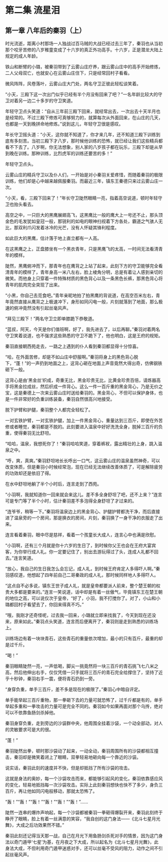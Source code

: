 # 第二集 流星泪

## 第一章 八年后的秦羽（上）

时光流逝，距离小村那场一人独战过百马贼的大战已经过去三年了，秦羽也从当初那个咬牙苦修的八岁稚童变成了十六岁的真正外功高手。十六岁，正是潜龙大陆上规定的成人年龄。

铁山和断臂的小璐，被秦羽带到了云雾山庄疗养，跟云雾山庄中的高手开始修炼，二人父母双亡，也就安心在云雾山庄住下，只是经常回村子看看。

微风阵阵，风卷落叶，云雾山庄大门处，两名守卫正彼此轻松谈笑着。

“小天，三殿下这一次出门似乎已经有半个月没有回来了吧？”一名年龄比较大的守卫对着另一边二十多岁的守卫笑道。

年轻守卫点头笑道：“自从三年前三殿下回来，就经常出去，一次出去十天半月也是经常的。不过三殿下修炼可真够努力的，就算每次从外面回来，在山庄的几天，也都是一天到晚拼命地修炼。”说到这儿，年轻守卫很是感叹。

年长守卫摇头道：“小天，这你就不知道了，你才来几年，还不知道三殿下训练到底有多刻苦。当初三殿下才八岁，那时候他训练的恐怖，就已经让我们这些精兵都看不下去了。八岁啊，你无法想象，别人家的八岁孩子都在玩乐，三殿下却是从早到晚在训练。那种训练，比烈虎军的训练还要苦的多！”

年轻守卫点头。

云雾山庄的精兵守卫以及仆人们，一开始是对小秦羽关爱疼惜，而随着秦羽的极限训练，他们却是心中越来越佩服秦羽。而最近三年，镇东王秦德只来过云雾山庄一次。

“小天，看，三殿下回来了！”年长守卫陡然眼睛一亮，指着高空说道，顿时年轻守卫也抬头看去。

高空之中，一只巨大的黑鹰展翅高飞，这黑鹰比一般的鹰大上一号还不止，那头顶金色的毛发犹如皇冠一般，那锐利的如电的眼神扫视着下方各处，霸道之气骇人无比，那双利爪闪发着冰冷的光芒，没有人怀疑其锋利程度。

如此巨大的黑鹰，估计落于地上直立都有一人高。

在这黑鹰之上，正盘膝坐有一个黑衣青年，只是黑鹰飞的太高，一时间无法看清青年的模样。

陡然，黑鹰俯冲而下，那青年也在鹰背之上站了起来，此刻下方的守卫能够完全看清青年的模样了，青年身高一米八左右，脸上棱角分明，总是有着让人感到亲切的微笑。而他身上只穿着一件特殊材质的黑色背心以及一条黑色长裤，那黑色背心将青年的肌肉完全突现了出来。

“小黑，你自己去觅食吧。”青年亲昵地拍了拍黑鹰的背说道，在高空百米左右，青年竟然直接从鹰背之上极速冲下，身形如同闪电一般，片刻就落到了地面，那么极速的俯冲竟然没有引起丝毫风声。

“拜见三殿下！”两名守卫立即单膝跪下恭敬道。

“蓝叔，阿天，今天是你们值班啊，好了，我先进去了，以后再聊。”秦羽对着两名守卫笑着说道，也不强求这些熟悉的守卫不跪下了，他也明白，这是王府的规矩。

秦羽直接朝西苑走去，一路之上遇到的仆人看到秦羽都显得十分惊喜。

“哈，在外面苦修，却是不如山庄中舒服啊。”秦羽将身上的黑色背心脱下，“蓬！”的一声扔到地面之上，这背心砸在地面上声音竟然大得出奇，仿佛钢铁砸下一般。

这背心是由‘黑金丝’织成，奇重无比，黑金珍贵无比，比黄金珍贵百倍，请炼器高手将黑金拉成丝，然后织成一件背心。这么一件一百斤重的黑金背心，乃是无价之宝，这是秦德上一次来云雾山庄时送给秦羽的。黑金背心，不但可以保护身体，也是一件非常好的负重训练装备，秦羽自然很高兴地接受。

脱下护臂和护腿，秦羽整个人都完全轻松了。

一对玄铁护臂，一对玄铁护腿，加上一件黑金背心，重量达到三百斤，即使在外苦修或者睡觉，秦羽都是不脱的。此刻要进入温泉中好好洗洗全身，脱掉三百斤的负重，使得秦羽无比舒坦。

“哈哈，温泉，我想死你了！”秦羽哈哈笑道，穿着裤衩，露出精壮的上身，跳入温泉之中。

“呼，爽，真爽。”秦羽舒坦地长长呼出一口气，这云雾山庄的温泉虽然神奇，可以改变体质，但是秦羽小时候经常泡，现在已经无法继续改善体质了，可是解除疲劳的功效却还是依旧了得。

在水中舒坦地躺了半个小时后，连言走到了西苑。

“小羽啊，我就知道你一回来就会来这儿。差不多全身舒坦了吧，还不上来？”连言可是专门等了半个小时，估计秦羽差不多泡得全身舒坦了才过来的。

“连爷爷，稍等一下。”秦羽将温泉边上的黑金背心、护腿护臂都洗干净，而后直接进了温泉旁的一个房间，那是换衣的房间，片刻，秦羽换了一身干净的衣服走了出来。

连言看着秦羽，眼中尽是慈祥，看着一个孩童长大成人，连言心中也满是欣慰。

“小羽啊，还有三个月就是你十六岁的生日了，到时候你父王也会在王府大宴宾客，为你举行成人礼。你一定要记住了，别出去游玩得过了头，连成人礼都不回去。”连言笑道。

“放心，我自己的生日我怎么会忘记，成人礼，到时候王府肯定人多得吓人啊。”秦羽感叹道，他想起了四年前自己二哥秦政的成人礼，那时候同样地人多得吓人。

“这点自不必多说，镇东王世子成人礼，就是皇帝都要派人前来，整个楚王朝的权贵大多都是要来的。”连言一笑说道，话中却是有着一丝傲气，毕竟镇东王在楚王朝的地位之高，可以说仅次于皇帝，“好了，小羽，我不打搅你了。对了，小山和小璐都回村子看望去了，你回来得真不巧。”

“哦，我刚才还奇怪呢，过去我一回来，小璐就立即来找我了，今天到现在还没来，原来如此。”秦羽点头笑道，连言而后便离开了，秦羽则是走到熟悉的训练场上。

训练场边有着一块块青石，这些青石的重量依次增加，最小的只有百斤，最重的却是过千斤。

“喝！”

秦羽眼睛陡然一亮，一声低喝，脚尖一挑竟然将一块三百斤的青石挑飞七八米之高，然后他伸出右手，仅仅凭借一只手就将三百斤的青石完全给撑住了，坚持了近乎十秒钟，秦羽右手一震，便将青石扔到一旁。

“身穿负重，单手三百斤，差不多是现在的极限了。”秦羽心中暗自评定。

单手能举起三百斤重物，那一拳砸下去的力量可就恐怖了，过千斤都是有的，单手举起多重和一拳攻击的力量可是完全不同的。秦羽如今如果再面对那个乌抟，绝对可以不依靠鱼肠剑杀掉他。

秦羽身穿负重，走到旁边的沙袋群中央，他周围全挂着沙袋，一个动全部动，对人的灵敏要求可是大的很。

“蓬！”

秦羽陡然出拳，顿时那沙袋动了起来，一动全动，秦羽周围所有的沙袋都相互撞击，秦羽却是微笑着闭上了眼睛，双拳轻易地砸向每一个靠近的沙袋。

说实话，秦羽此刻的速度并不快，但是却抵挡了所有沙袋的攻击。

这就是身法的奥妙，每一个沙袋攻击而来，都能够引起风的变化，秦羽依靠感应风的变化，轻易地抵挡每一次沙袋攻击。实际上此刻秦羽想快也快不了多少，身负三百斤，再让他如同闪电般移动，那就太恐怖了。

“轰！”“轰！”“轰！”“轰！”“轰！”“轰！”……

陡然一连串的爆炸声响起，每一个沙袋都被秦羽一拳砸得爆裂开来，秦羽此刻终于睁开了眼睛，脸上有着一丝满意的笑容，“我自创的这门身法——《北斗七星月光舞》，大成之后功效果然不错。”

秦羽此刻还记得当天那一战，自己在月光下用鱼肠剑杀死对手的情景，因为这门身法以奇门遁甲‘七星’为基，在月夜之下大成，所以起名为《北斗七星月光舞》，此身法大成，不但利用奇门遁甲迷惑对手，还可以丝毫不受风的阻力，动作之间不引起丝毫风声。
